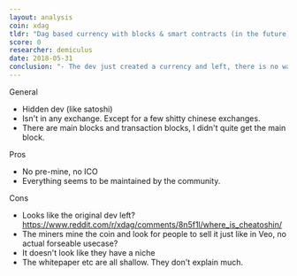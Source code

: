 ```yaml
---
layout: analysis
coin: xdag
tldr: "Dag based currency with blocks & smart contracts (in the future)"
score: 0
researcher: demiculus
date: 2018-05-31
conclusion: "- The dev just created a currency and left, there is no way of market penetration that I see.\n- Since the idea sounds okay and there isn't a lot of technical documentation, I couldn't understand if the idea their Dag system was shit or not so I gave it 0."
---
```


General

- Hidden dev (like satoshi)
- Isn't in any exchange. Except for a few shitty chinese exchanges.
- There are main blocks and transaction blocks, I didn't quite get the main block.

Pros

- No pre-mine, no ICO
- Everything seems to be maintained by the community.

Cons

- Looks like the original dev left? https://www.reddit.com/r/xdag/comments/8n5f1l/where_is_cheatoshin/
- The miners mine the coin and look for people to sell it just like in Veo, no actual forseable usecase?
- It doesn't look like they have a niche
- The whitepaper etc are all shallow. They don't explain much. 





